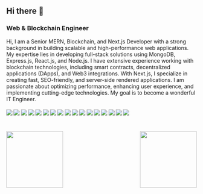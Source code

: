 ## Hi there 👋

### Web & Blockchain Engineer

Hi, I am a Senior MERN, Blockchain, and Next.js Developer with a strong background in building scalable and high-performance web applications. My expertise lies in developing full-stack solutions using MongoDB, Express.js, React.js, and Node.js. I have extensive experience working with blockchain technologies, including smart contracts, decentralized applications (DApps), and Web3 integrations. With Next.js, I specialize in creating fast, SEO-friendly, and server-side rendered applications. I am passionate about optimizing performance, enhancing user experience, and implementing cutting-edge technologies. My goal is to become a wonderful IT Engineer.
####      ![](https://img.shields.io/badge/Vue-blue) ![](https://img.shields.io/badge/Nuxt-blue) ![](https://img.shields.io/badge/React-blue)  ![](https://img.shields.io/badge/Next-blue) ![](https://img.shields.io/badge/Node-blue) ![](https://img.shields.io/badge/Database-blue) ![](https://img.shields.io/badge/Tailwind-blue) ![](https://img.shields.io/badge/AWS-blue) ![](https://img.shields.io/badge/Web3-blue) ![](https://img.shields.io/badge/Blockchain-blue) ![](https://img.shields.io/badge/Ethereum-blue) ![](https://img.shields.io/badge/Solidity-blue)  ![](https://img.shields.io/badge/Aptos-blue) ![](https://img.shields.io/badge/Solana-blue) ![](https://img.shields.io/badge/Tezos-blue) ![](https://img.shields.io/badge/Web3-blue) ![](https://img.shields.io/badge/Smart%Contract-blue)
<h1 align="center"></h1>
<img align="left" height="150px" src="https://github-readme-stats.vercel.app/api?username=david-bot790&show_icons=true&count_private=true&theme=algolia"/>
<img align="right" height="150px" src="https://github-readme-stats.vercel.app/api/top-langs/?username=david-bot790&layout=compact&theme=algolia&count_private=true" /> 
<img height="150px" />
<br/>  



